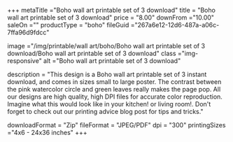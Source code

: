 +++
metaTitle ="Boho wall art printable set of 3 download"
title = "Boho wall art printable set of 3 download"
price = "8.00"
downFrom ="10.00"
saleOn =""
productType = "boho"
fileGuid ="267a6e12-12d6-487a-a06c-7ffa96d9fdcc"

image ="/img/printable/wall art/boho/Boho wall art printable set of 3 download/Boho wall art printable set of 3 download"
class ="img-responsive"
alt ="Boho wall art printable set of 3 download"

description = "This design is a Boho wall art printable set of 3 instant download, and comes in sizes small to large poster. The contrast between the pink watercolor circle and green leaves really makes the page pop. All our designs are high quality, high DPI files for accurate color reproduction. Imagine what this would look like in your kitchen! or living room!. Don't forget to check out our printing advice blog post for tips and tricks."

downloadFormat = "Zip"
fileFormat = "JPEG/PDF"
dpi = "300"
printingSizes ="4x6 - 24x36 inches"
+++